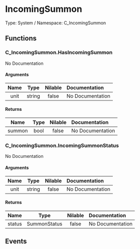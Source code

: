 # IncomingSummon

Type: System / Namespace: C_IncomingSummon

## Functions

### C_IncomingSummon.HasIncomingSummon

No Documentation
#### Arguments
|Name|Type|Nilable|Documentation|
|:---:|:---:|:---:|:---|
|unit|string|false|No Documentation|
#### Returns
|Name|Type|Nilable|Documentation|
|:---:|:---:|:---:|:---|
|summon|bool|false|No Documentation|
### C_IncomingSummon.IncomingSummonStatus

No Documentation
#### Arguments
|Name|Type|Nilable|Documentation|
|:---:|:---:|:---:|:---|
|unit|string|false|No Documentation|
#### Returns
|Name|Type|Nilable|Documentation|
|:---:|:---:|:---:|:---|
|status|SummonStatus|false|No Documentation|
## Events
